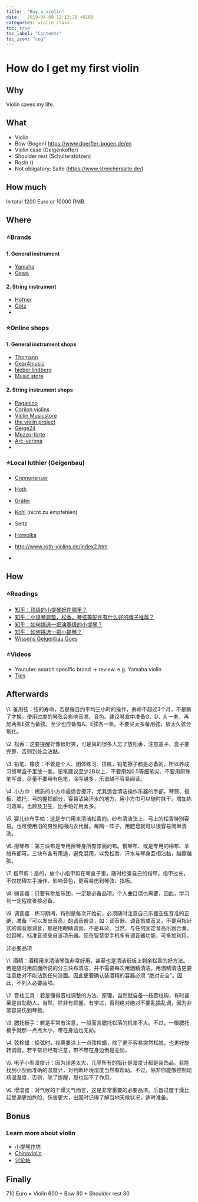 ```yaml
---
title:  "Buy_a_violin"
date:   2019-04-09 12:12:38 +0100
categories: violin_class
toc: true
toc_label: "Contents"
toc_icon: "cog"
---
```


# How do I get my first violin

## Why

Violin saves my life. 

## What

* Violin
* Bow (Bogen) <https://www.doerfler-bogen.de/en>
* Violin case (Geigenkoffer)
* Shoulder rest (Schulterstützen)
* Rosin ()
* Not obligatory: Saite (<https://www.streichersaite.de/>)

## How much

In total 1200 Euro or 10000 RMB.

## Where

### ⭐Brands

#### 1. General instrument

* [Yamaha](<https://de.yamaha.com/de/products/musical_instruments/strings/index.html>)
* [Gewa](<https://www.gewamusic.com/products/864/violinen.html>)

#### 2. String instrument

* [Höfner](<https://www.hofner-strings-bows.com/>)
* [Götz](<http://cagoetzjr.com/de/home>)
* 

### ⭐Online shops

#### 1. General instrument shops

* [Thomann](<https://www.thomann.de/de/index.html>)
* [Gear4music](<https://www.gear4music.de/en/>)
* [hieber lindberg](<https://www.hieber-lindberg.de/>)
* [Music store](<https://www.musicstore.de/en_DE/EUR>)

#### 2. String instrument shops

- [Paganino](<https://www.paganino.de/>)
- [Corilon violins](<https://www.corilon.com/shop/de/home.html>)
- [Violin Musicstore](<https://www.violin-musicstore.de/>)
- [the violin project](<http://www.theviolinproject.de/>)
- [Geige24](<https://www.geige24.com/shop/>)
- [Mezzo-forte](<https://www.mezzo-forte.de/preiswerte-geigen-violinen.html>)
- [Arc-verona](<https://www.arc-verona.de/>)
- 

 ### ⭐Local luthier (Geigenbau)

* [Cremonenser](<http://www.geigenbau-werkstatt.de/geigenbau-werkstatt.de/index.html>)
* [Hoth](<http://www.geigenbau-hoth.de/>)
* [Gräter](<http://www.geigenbau-graeter.de/>)
* [Kohl](<http://www.geigenbau-kohl.de/3.html>) (nicht zu empfehlen)
* Seitz
* [Homolka](<https://www.homolka-violins.de/verkauf/violinen/>)



* <http://www.roth-violins.de/index2.htm>
* 

## How

### ⭐Readings

* [知乎：顶级的小提琴好在哪里？](<https://www.zhihu.com/question/28357269>)
* [知乎：小提琴肩垫，松香，琴弦等配件有什么好的牌子推荐？](<https://www.zhihu.com/question/27653986>)
* [知乎：如何挑选一把演奏级的小提琴？](<https://www.zhihu.com/question/31408366>)
* [知乎：如何挑选一把小提琴？](<https://www.zhihu.com/question/54857533>)
* [Wissens Geigenbau Goes](<https://geigenbau-goes.de/wissen/>)

### ⭐Videos

* Youtube: search specific brand -> review. e.g. Yamaha violin
* [Tips](<https://www.youtube.com/watch?v=rMXALA9tmzw>)



## Afterwards

\1. 备用弦：弦的寿命，若是每日约平均三小时的操作，寿命不超过3个月，不是断了才换。使用过度的琴弦会影响音准、音色。建议琴盒中准备G、D、A 一套，再加两条E弦当备弦。至少也应备有A、E弦各一条。不要买太多备用弦，放太久弦会氧化。

\2. 松香：这要提醒好像很好笑，可是真的很多人忘了放松香，注意盖子、盒子要完整，否则到处会沾黏。

\3. 铅笔、橡皮：不管是个人、团体练习、排练，铅笔擦子都是必备的，所以养成习惯琴盒子里放一套。铅笔建议至少2B以上，不要用如0.5等细笔尖、不要用原珠笔写谱。尽量不要用有色笔，涂写越多，乐谱越不容易阅读。

\4. 小方巾：棉质的小方巾最适合擦汗，尤其适合清洁操作乐器的手部。琴颈、指板、腮托、弓的握把部分，容易沾染汗水的地方，用小方巾可以随时抹干。增加练习效率，也顾及卫生，比手帕好用太多。

\5. 婴儿纱布手帕：这是专门用来清洁松香的。纱布清洁弦上、弓上的松香特别容易。也可使用旧的男性纯棉内衣代替。每隔一阵子，用肥皂就可以很容易简单清洗。

\6. 擦琴布：第三块布是专用擦琴身所有漆面的布。钢琴布、或是专用的棉布、羊绒布都可。三块布各有用途，避免混用，以免松香、汗水与琴身互相沾黏，越擦越脏。

\7. 指甲剪：是的，放个小指甲剪在琴盒子里，随时检查自己的指甲。指甲过长，不仅妨碍左手操作、影响音色，更容易伤到琴弦、指板。

\8. 弱音器：只要有参加乐团，一定是必备品项。个人曲目偶也需要，因此，学习到一定程度者接必备。

\9. 调音器：练习期间，特别是每次开始前，必须随时注意自己乐器空弦音准的正确，准备『可以发出音高』的调音器具，如：调音器、调音笛或音叉。不要用指针式的调音器调音，那是用眼睛调音，不是耳朵。当然，与任何固定音高乐器合奏，如钢琴，标准音须来自该项乐器。现在智慧型手机多有调音器功能，可多加利用。





非必要品项



\1. 酒精：酒精用来清洁琴弦非常好用，甚至也是清洁纸板上剩余松香的好方法。若是随时用前面所说的分三块布清洁，并不需要每次用酒精清洁。用酒精清洁更要注意绝对不能沾到任何漆面。因此更要确认装酒精的容器必须 “绝对安全”。因此，不列入必要品项。

\2. 音柱工具：若是懂得音柱调整的方法、原理，当然就自备一枝音柱钩，有时甚至是自助助人。当然，除非有把握、有学过，否则绝对绝对不要乱插乱调，因为非常容易伤到琴板。

\3. 腮托板手：若是平常有注意，一般而言腮托松落的机率不大。不过，一根腮托板手就那一点点大小，带在身边也无妨。

\4. 弦栓蜡：换弦时，视需要涂上一点弦栓蜡，除了更不容易突然松脱，也更好旋转调音。若平常已经有注意，带不带在身边倒是无妨。

\5. 电子小型湿度计：因为误差太大，几乎所有的指针是湿度计都是装饰品，若能找到小型而准确的湿度计，对判断环境湿度当然有帮助。不过，除非你能够控制现场温湿度，否则，除了提醒，那也起不了作用。

\6. 增湿器：对气候的干燥天气而言，这是非常重要的必要品项。乐器过度干燥比起受潮更加危险、伤害更大，出国时记得了解当地天候状况，适时准备。

## Bonus

### Learn more about violin

* [小提琴作坊](<http://www.xtqzf.com/>)
* [Chinaviolin](<http://www.chinaviolin.net/portal.php>)
* [讨论帖](<https://dolc.de/thread-1546064-1-1.html>)



## Finally

710 Euro = Violin 600 + Bow 80 + Shoulder rest 30